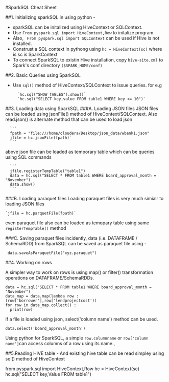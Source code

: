 #SparkSQL Cheat Sheet 

##1. Initializing sparkSQL in using python - 
   - sparkSQL can be initalized using HiveContext or SQLContext. 
   - Use `From pyspark.sql import HiveContext,Row` to initalize program.
   - Also, ` From pyspark.sql import SQLContext` can be used if Hive is not installed.
   - Construst a SQL context in pythong using  `hc = HiveContext(sc)`  where is sc is SparkContext
   - To connect SparkSQL to existin Hive installation, copy `hive-site.xml` to Spark's conf directory `($SPARK_HOME/conf)`

##2. Basic Queries using SparkSQL 
  - Use `sql()` method of HiveContext/SQLContext to issue queries.
  for e.g 
           
          `hc.sql("SHOW TABLES").show()`
          `hc.sql("SELECT key,value FROM table1 WHERE key <= 10")` 

##3. Loading data using SparkSQL 
###A. Loading JSON files 
  JSON files can be loaded using jsonFile() method of HiveContext/SQLContext. 
  Also read.json() is alternate method that can be used to load json
      
      ```
      fpath = "file:///home/cloudera/Desktop/json_data/wbank1.json"
      jfile = hc.jsonFile(fpath)` 
      ```
  above json file can be loaded as temporary table which can be queries using SQL commands 
    
      ```
      jfile.registerTempTable("table1")
      data = hc.sql("SELECT * FROM table1 WHERE board_approval_month = "November")
      data.show()
      ```

###B. Loading paraquet files
Loading paraquet files is very much simialr to loading JSON files
    
    `jfile = hc.parquetFile(fpath)`

even paraquet file also can be loaded as temopary table using same `registerTempTable()` method

###C. Saving paraquet files 
incidently, data (i.e. DATAFRAME / SchemaRDD)  from SparkSQL can be saved as paraquet file using -

  ` data.saveAsParaquetFile("xyz.paraquet")`
  
##4. Working on rows  

A simpler way to work on rows is using map() or filter() transformation operations on DATAFRAME/SchemaRDDs.

   ```
   data = hc.sql("SELECT * FROM table1 WHERE board_approval_month = "November")
   data_map = data.map(lambda row : (row['borrower'],row['lendprojectcost'))
   for row in data_map.collect() :
     print(row)
   ```
If a file is loaded using json, select('column name') method can be used.

`data.select('board_approval_month')`

Using python for SparkSQL, a simple `row.columnname`  or `row['column name']`can access columns of a row using its name.,

##5.Reading HIVE table -
And existing hive table can be read simpley using sql() method of HiveContext

   from pyspark.sql import HiveContext,Row
   hc = HiveContext(sc)
   hc.sql("SELECT key,Value FROM table1")




  

   
   
